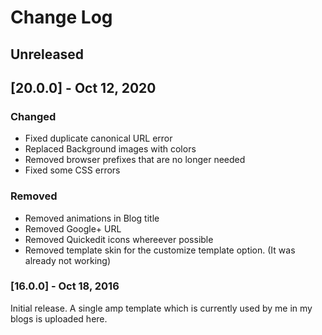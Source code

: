 # Change Log

## Unreleased

## [20.0.0] - Oct 12, 2020
### Changed
 - Fixed duplicate canonical URL error
 - Replaced Background images with colors
 - Removed browser prefixes that are no longer needed
 - Fixed some CSS errors

### Removed
 - Removed animations in Blog title
 - Removed Google+ URL
 - Removed Quickedit icons whereever possible
 - Removed template skin for the customize template option. (It was already not working)

### [16.0.0] - Oct 18, 2016
Initial release.
A single amp template which is currently used by me in my blogs is uploaded here.
